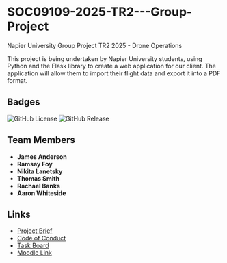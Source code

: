 # SOC09109-2025-TR2---Group-Project
Napier University Group Project TR2 2025 - Drone Operations

This project is being undertaken by Napier University students, using Python and the Flask library to create a web application for our client. The application will allow them to import their flight data and export it into a PDF format.

## Badges
![GitHub License](https://img.shields.io/github/license/NikitaEdin/SOC09109-2025-TR2-Group-Project)
![GitHub Release](https://img.shields.io/github/v/release/NikitaEdin/SOC09109-2025-TR2-Group-Project?include_prereleases)


## Team Members
- **James Anderson**
- **Ramsay Foy**
- **Nikita Lanetsky**
- **Thomas Smith**
- **Rachael Banks**
- **Aaron Whiteside**

## Links
- [Project Brief](Documents/projectBrief.md)
- [Code of Conduct](Documents/CODE_OF_CONDUCT.md)
- [Task Board](https://zube.io/napier-366/drone-operations/w/workspace-1/kanban)
- [Moodle Link](https://moodle.napier.ac.uk/course/view.php?id=49743)
